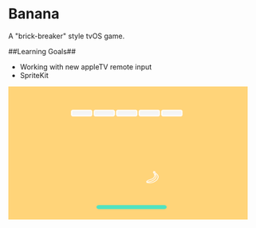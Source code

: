 # Banana
A  "brick-breaker" style tvOS game.

##Learning Goals##
- Working with new appleTV remote input
- SpriteKit


<img src="https://github.com/macbellingrath/Banana/blob/master/screenshot.png" alt="screenshot" height=267  width=480></img>
